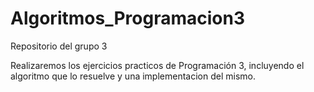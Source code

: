 # Algoritmos_Programacion3
Repositorio del grupo 3

Realizaremos los ejercicios practicos de Programación 3, incluyendo el algoritmo que lo resuelve y una implementacion del mismo.
